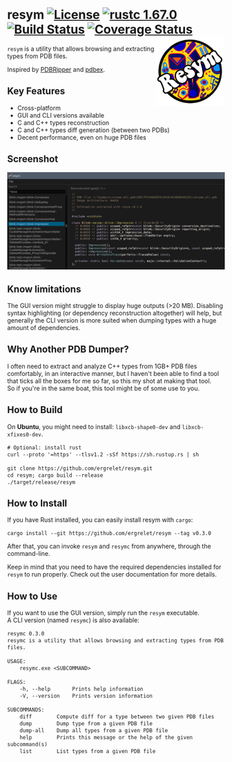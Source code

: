# resym [![License](https://img.shields.io/badge/license-Apache--2.0_OR_MIT-blue.svg)](https://img.shields.io/badge/license-Apache--2.0_OR_MIT-blue.svg) [![rustc 1.67.0](https://img.shields.io/badge/rust-1.67.0%2B-orange.svg)](https://img.shields.io/badge/rust-1.67.0%2B-orange.svg) [![Build Status](https://github.com/ergrelet/resym/workflows/Tests/badge.svg?branch=master)](https://github.com/ergrelet/resym/actions?query=workflow%3ATests) [![Coverage Status](https://coveralls.io/repos/github/ergrelet/resym/badge.svg?branch=master)](https://coveralls.io/github/ergrelet/resym?branch=master) <img align="right" src="./docs/static/resym_256.png" alt="resym's logo" width="160" heigh="160">

`resym` is a utility that allows browsing and extracting types from PDB files.

Inspired by [PDBRipper](https://github.com/horsicq/PDBRipper) and
[pdbex](https://github.com/wbenny/pdbex).

## Key Features

- Cross-platform
- GUI and CLI versions available
- C and C++ types reconstruction
- C and C++ types diff generation (between two PDBs)
- Decent performance, even on huge PDB files

## Screenshot

<img src="./docs/static/resym_screenshot.png" alt="Screenshot of resym">

## Know limitations

The GUI version might struggle to display huge outputs (>20 MB). Disabling
syntax highlighting (or dependency reconstruction altogether) will help, but
generally the CLI version is more suited when dumping types with a huge amount
of dependencies.

## Why Another PDB Dumper?

I often need to extract and analyze C++ types from 1GB+ PDB files comfortably,
in an interactive manner, but I haven't been able to find a tool that ticks all
the boxes for me so far, so this my shot at making that tool.  
So if you're in the same boat, this tool might be of some use to you.

## How to Build

On **Ubuntu**, you might need to install: `libxcb-shape0-dev` and `libxcb-xfixes0-dev`.

```
# Optional: install rust
curl --proto '=https' --tlsv1.2 -sSf https://sh.rustup.rs | sh

git clone https://github.com/ergrelet/resym.git
cd resym; cargo build --release
./target/release/resym
```

## How to Install

If you have Rust installed, you can easily install resym with `cargo`:

```
cargo install --git https://github.com/ergrelet/resym --tag v0.3.0
```

After that, you can invoke `resym` and `resymc` from anywhere, through the
command-line.

Keep in mind that you need to have the required dependencies installed for
`resym` to run properly. Check out the user documentation for more details.

## How to Use

If you want to use the GUI version, simply run the `resym` executable.  
A CLI version (named `resymc`) is also available:

```
resymc 0.3.0
resymc is a utility that allows browsing and extracting types from PDB files.

USAGE:
    resymc.exe <SUBCOMMAND>

FLAGS:
    -h, --help       Prints help information
    -V, --version    Prints version information

SUBCOMMANDS:
    diff        Compute diff for a type between two given PDB files
    dump        Dump type from a given PDB file
    dump-all    Dump all types from a given PDB file
    help        Prints this message or the help of the given subcommand(s)
    list        List types from a given PDB file

```
